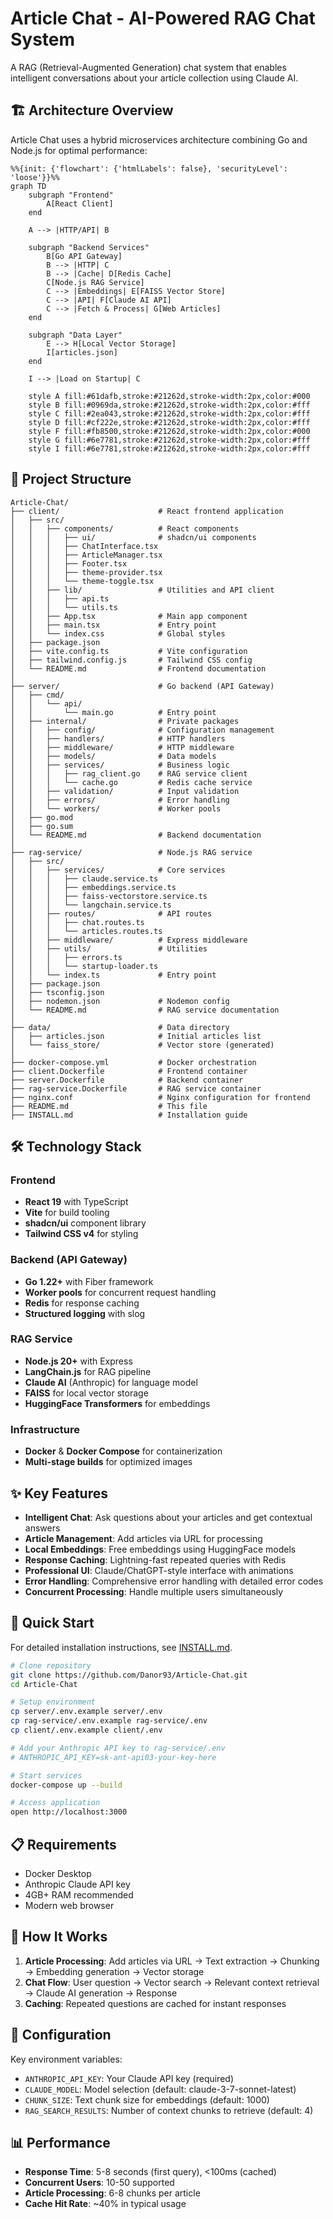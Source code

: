 # Article Chat - AI-Powered RAG Chat System

A RAG (Retrieval-Augmented Generation) chat system that enables intelligent conversations about your article collection using Claude AI.

## 🏗️ Architecture Overview

Article Chat uses a hybrid microservices architecture combining Go and Node.js for optimal performance:

```mermaid
%%{init: {'flowchart': {'htmlLabels': false}, 'securityLevel': 'loose'}}%%
graph TD
    subgraph "Frontend"
        A[React Client]
    end

    A --> |HTTP/API| B

    subgraph "Backend Services"
        B[Go API Gateway]
        B --> |HTTP| C
        B --> |Cache| D[Redis Cache]
        C[Node.js RAG Service]
        C --> |Embeddings| E[FAISS Vector Store]
        C --> |API| F[Claude AI API]
        C --> |Fetch & Process| G[Web Articles]
    end

    subgraph "Data Layer"
        E --> H[Local Vector Storage]
        I[articles.json]
    end

    I --> |Load on Startup| C

    style A fill:#61dafb,stroke:#21262d,stroke-width:2px,color:#000
    style B fill:#0969da,stroke:#21262d,stroke-width:2px,color:#fff
    style C fill:#2ea043,stroke:#21262d,stroke-width:2px,color:#fff
    style D fill:#cf222e,stroke:#21262d,stroke-width:2px,color:#fff
    style F fill:#fb8500,stroke:#21262d,stroke-width:2px,color:#000
    style G fill:#6e7781,stroke:#21262d,stroke-width:2px,color:#fff
    style I fill:#6e7781,stroke:#21262d,stroke-width:2px,color:#fff
```

## 📁 Project Structure

```
Article-Chat/
├── client/                      # React frontend application
│   ├── src/
│   │   ├── components/          # React components
│   │   │   ├── ui/              # shadcn/ui components
│   │   │   ├── ChatInterface.tsx
│   │   │   ├── ArticleManager.tsx
│   │   │   ├── Footer.tsx
│   │   │   ├── theme-provider.tsx
│   │   │   └── theme-toggle.tsx
│   │   ├── lib/                 # Utilities and API client
│   │   │   ├── api.ts
│   │   │   └── utils.ts
│   │   ├── App.tsx              # Main app component
│   │   ├── main.tsx             # Entry point
│   │   └── index.css            # Global styles
│   ├── package.json
│   ├── vite.config.ts           # Vite configuration
│   ├── tailwind.config.js       # Tailwind CSS config
│   └── README.md                # Frontend documentation
│
├── server/                      # Go backend (API Gateway)
│   ├── cmd/
│   │   └── api/
│   │       └── main.go          # Entry point
│   ├── internal/                # Private packages
│   │   ├── config/              # Configuration management
│   │   ├── handlers/            # HTTP handlers
│   │   ├── middleware/          # HTTP middleware
│   │   ├── models/              # Data models
│   │   ├── services/            # Business logic
│   │   │   ├── rag_client.go    # RAG service client
│   │   │   └── cache.go         # Redis cache service
│   │   ├── validation/          # Input validation
│   │   ├── errors/              # Error handling
│   │   └── workers/             # Worker pools
│   ├── go.mod
│   ├── go.sum
│   └── README.md                # Backend documentation
│
├── rag-service/                 # Node.js RAG service
│   ├── src/
│   │   ├── services/            # Core services
│   │   │   ├── claude.service.ts
│   │   │   ├── embeddings.service.ts
│   │   │   ├── faiss-vectorstore.service.ts
│   │   │   └── langchain.service.ts
│   │   ├── routes/              # API routes
│   │   │   ├── chat.routes.ts
│   │   │   └── articles.routes.ts
│   │   ├── middleware/          # Express middleware
│   │   ├── utils/               # Utilities
│   │   │   ├── errors.ts
│   │   │   └── startup-loader.ts
│   │   └── index.ts             # Entry point
│   ├── package.json
│   ├── tsconfig.json
│   ├── nodemon.json             # Nodemon config
│   └── README.md                # RAG service documentation
│
├── data/                        # Data directory
│   ├── articles.json            # Initial articles list
│   └── faiss_store/             # Vector store (generated)
│
├── docker-compose.yml           # Docker orchestration
├── client.Dockerfile            # Frontend container
├── server.Dockerfile            # Backend container
├── rag-service.Dockerfile       # RAG service container
├── nginx.conf                   # Nginx configuration for frontend
├── README.md                    # This file
├── INSTALL.md                   # Installation guide
```

## 🛠️ Technology Stack

### Frontend

- **React 19** with TypeScript
- **Vite** for build tooling
- **shadcn/ui** component library
- **Tailwind CSS v4** for styling

### Backend (API Gateway)

- **Go 1.22+** with Fiber framework
- **Worker pools** for concurrent request handling
- **Redis** for response caching
- **Structured logging** with slog

### RAG Service

- **Node.js 20+** with Express
- **LangChain.js** for RAG pipeline
- **Claude AI** (Anthropic) for language model
- **FAISS** for local vector storage
- **HuggingFace Transformers** for embeddings

### Infrastructure

- **Docker** & **Docker Compose** for containerization
- **Multi-stage builds** for optimized images

## ✨ Key Features

- **Intelligent Chat**: Ask questions about your articles and get contextual answers
- **Article Management**: Add articles via URL for processing
- **Local Embeddings**: Free embeddings using HuggingFace models
- **Response Caching**: Lightning-fast repeated queries with Redis
- **Professional UI**: Claude/ChatGPT-style interface with animations
- **Error Handling**: Comprehensive error handling with detailed error codes
- **Concurrent Processing**: Handle multiple users simultaneously

## 🚀 Quick Start

For detailed installation instructions, see [INSTALL.md](./INSTALL.md).

```bash
# Clone repository
git clone https://github.com/Danor93/Article-Chat.git
cd Article-Chat

# Setup environment
cp server/.env.example server/.env
cp rag-service/.env.example rag-service/.env
cp client/.env.example client/.env

# Add your Anthropic API key to rag-service/.env
# ANTHROPIC_API_KEY=sk-ant-api03-your-key-here

# Start services
docker-compose up --build

# Access application
open http://localhost:3000
```

## 📋 Requirements

- Docker Desktop
- Anthropic Claude API key
- 4GB+ RAM recommended
- Modern web browser

## 🎯 How It Works

1. **Article Processing**: Add articles via URL → Text extraction → Chunking → Embedding generation → Vector storage
2. **Chat Flow**: User question → Vector search → Relevant context retrieval → Claude AI generation → Response
3. **Caching**: Repeated questions are cached for instant responses

## 🔧 Configuration

Key environment variables:

- `ANTHROPIC_API_KEY`: Your Claude API key (required)
- `CLAUDE_MODEL`: Model selection (default: claude-3-7-sonnet-latest)
- `CHUNK_SIZE`: Text chunk size for embeddings (default: 1000)
- `RAG_SEARCH_RESULTS`: Number of context chunks to retrieve (default: 4)

## 📊 Performance

- **Response Time**: 5-8 seconds (first query), <100ms (cached)
- **Concurrent Users**: 10-50 supported
- **Article Processing**: 6-8 chunks per article
- **Cache Hit Rate**: ~40% in typical usage

